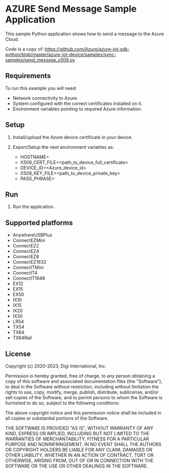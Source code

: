 AZURE Send Message Sample Application
=====================================

This sample Python application shows how to send a message to the Azure Cloud.

Code is a copy of:
https://github.com/Azure/azure-iot-sdk-python/blob/master/azure-iot-device/samples/sync-samples/send_message_x509.py

Requirements
------------
To run this example you will need:

* Network connectivity to Azure.
* System configured with the correct certificates installed on it.
* Environment variables pointing to required Azure information.

Setup
-----
1. Install/upload the Azure device certificate in your device.

2. Export/Setup the next environment variables as:
    - HOSTNAME=<azure-hub-name>
    - X509_CERT_FILE=<path_to_device_full_certificate>
    - DEVICE_ID=<Azure_device_id>
    - X509_KEY_FILE=<path_to_device_private_key>
    - PASS_PHRASE=<Passphrase of your Azure DPS service>

Run
---
1. Run the application.

Supported platforms
-------------------
* AnywhereUSBPlus
* ConnectEZMini
* ConnectEZ2
* ConnectEZ4
* ConnectEZ8
* ConnectEZ1632
* ConnectITMini
* ConnectIT4
* ConnectIT1648
* EX12
* EX15
* EX50
* IX10
* IX15
* IX20
* IX30
* LR54
* TX54
* TX64
* TX64Rail

License
-------
Copyright (c) 2020-2023, Digi International, Inc.

Permission is hereby granted, free of charge, to any person obtaining a copy
of this software and associated documentation files (the "Software"), to deal
in the Software without restriction, including without limitation the rights
to use, copy, modify, merge, publish, distribute, sublicense, and/or sell
copies of the Software, and to permit persons to whom the Software is
furnished to do so, subject to the following conditions:

The above copyright notice and this permission notice shall be included in all
copies or substantial portions of the Software.

THE SOFTWARE IS PROVIDED "AS IS", WITHOUT WARRANTY OF ANY KIND, EXPRESS OR
IMPLIED, INCLUDING BUT NOT LIMITED TO THE WARRANTIES OF MERCHANTABILITY,
FITNESS FOR A PARTICULAR PURPOSE AND NONINFRINGEMENT. IN NO EVENT SHALL THE
AUTHORS OR COPYRIGHT HOLDERS BE LIABLE FOR ANY CLAIM, DAMAGES OR OTHER
LIABILITY, WHETHER IN AN ACTION OF CONTRACT, TORT OR OTHERWISE, ARISING FROM,
OUT OF OR IN CONNECTION WITH THE SOFTWARE OR THE USE OR OTHER DEALINGS IN THE
SOFTWARE.
